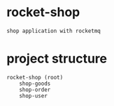 # rocket-shop
    shop application with rocketmq

# project structure
    rocket-shop (root)
        shop-goods
        shop-order
        shop-user